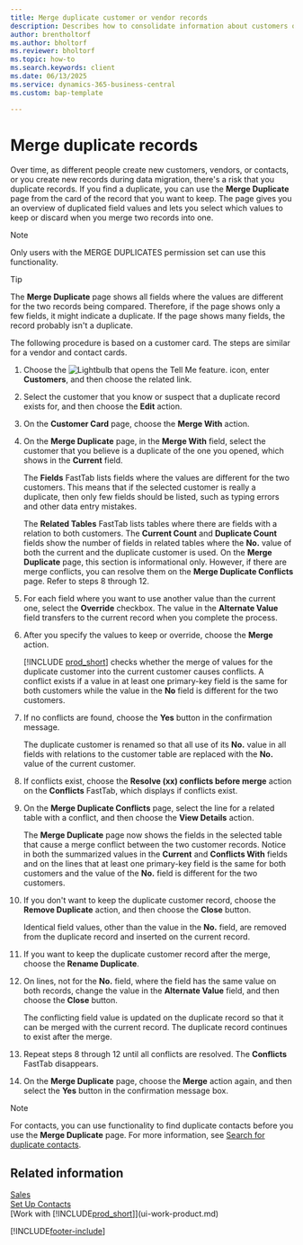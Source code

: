 ```yaml
---
title: Merge duplicate customer or vendor records
description: Describes how to consolidate information about customers or vendors when you have duplicate entries about some of them.
author: brentholtorf
ms.author: bholtorf
ms.reviewer: bholtorf
ms.topic: how-to
ms.search.keywords: client
ms.date: 06/13/2025
ms.service: dynamics-365-business-central
ms.custom: bap-template

---
```

# Merge duplicate records

Over time, as different people create new customers, vendors, or contacts, or you create new records during data migration, there's a risk that you duplicate records. If you find a duplicate, you can use the **Merge Duplicate** page from the card of the record that you want to keep. The page gives you an overview of duplicated field values and lets you select which values to keep or discard when you merge two records into one.

> [!NOTE]
> Only users with the MERGE DUPLICATES permission set can use this functionality.

> [!TIP]
> The **Merge Duplicate** page shows all fields where the values are different for the two records being compared. Therefore, if the page shows only a few fields, it might indicate a duplicate. If the page shows many fields, the record probably isn't a duplicate.

The following procedure is based on a customer card. The steps are similar for a vendor and contact cards.

1. Choose the ![Lightbulb that opens the Tell Me feature.](media/ui-search/search_small.png "Tell me what you want to do") icon, enter **Customers**, and then choose the related link.
2. Select the customer that you know or suspect that a duplicate record exists for, and then choose the **Edit** action.
3. On the **Customer Card** page, choose the **Merge With** action.
4. On the **Merge Duplicate** page, in the **Merge With** field, select the customer that you believe is a duplicate of the one you opened, which shows in the **Current** field.

    The **Fields** FastTab lists fields where the values are different for the two customers. This means that if the selected customer is really a duplicate, then only few fields should be listed, such as typing errors and other data entry mistakes.

    The **Related Tables** FastTab lists tables where there are fields with a relation to both customers. The **Current Count** and **Duplicate Count** fields show the number of fields in related tables where the **No.** value of both the current and the duplicate customer is used. On the **Merge Duplicate** page, this section is informational only. However, if there are merge conflicts, you can resolve them on the **Merge Duplicate Conflicts** page. Refer to steps 8 through 12.

5. For each field where you want to use another value than the current one, select the **Override** checkbox. The value in the **Alternate Value** field transfers to the current record when you complete the process.
6. After you specify the values to keep or override, choose the **Merge** action.

    [!INCLUDE [prod_short](includes/prod_short.md)] checks whether the merge of values for the duplicate customer into the current customer causes conflicts. A conflict exists if a value in at least one primary-key field is the same for both customers while the value in the **No** field is different for the two customers.

7. If no conflicts are found, choose the **Yes** button in the confirmation message.

    The duplicate customer is renamed so that all use of its **No.** value in all fields with relations to the customer table are replaced with the **No.** value of the current customer.
8. If conflicts exist, choose the **Resolve (xx) conflicts before merge** action on the **Conflicts** FastTab, which displays if conflicts exist.
9. On the **Merge Duplicate Conflicts** page, select the line for a related table with a conflict, and then choose the **View Details** action.

    The **Merge Duplicate** page now shows the fields in the selected table that cause a merge conflict between the two customer records. Notice in both the summarized values in the **Current** and **Conflicts With** fields and on the lines that at least one primary-key field is the same for both customers and the value of the **No.** field is different for the two customers.   
10. If you don't want to keep the duplicate customer record, choose the **Remove Duplicate** action, and then choose the **Close** button.

    Identical field values, other than the value in the **No.** field, are removed from the duplicate record and inserted on the current record.
11. If you want to keep the duplicate customer record after the merge,  choose the **Rename Duplicate**.
12. On lines, not for the **No.** field, where the field has the same value on both records, change the value in the **Alternate Value** field, and then choose the **Close** button.

    The conflicting field value is updated on the duplicate record so that it can be merged with the current record. The duplicate record continues to exist after the merge.
13. Repeat steps 8 through 12 until all conflicts are resolved. The **Conflicts** FastTab disappears.
14. On the **Merge Duplicate** page, choose the **Merge** action again, and then select the **Yes** button in the confirmation message box.

> [!NOTE]
> For contacts, you can use functionality to find duplicate contacts before you use the **Merge Duplicate** page. For more information, see [Search for duplicate contacts](marketing-setup-contacts.md#search-for-duplicate-contacts).

## Related information

[Sales](sales-manage-sales.md)  
[Set Up Contacts](marketing-setup-contacts.md)  
[Work with [!INCLUDE[prod_short](includes/prod_short.md)]](ui-work-product.md)


[!INCLUDE[footer-include](includes/footer-banner.md)]

